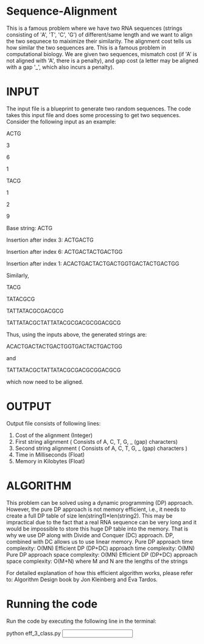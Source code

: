 # Sequence-Alignment
This is a famous problem where we have two RNA sequences (strings consisting of 'A', 'T', 'C', 'G') of different/same length and we want to align the two sequnece to maiximize their similarity. The alignment cost tells us how similar the two sequences are. This is a famous problem in computational biology. We are given two sequences, mismatch cost (if 'A' is not aligned with 'A', there is a penalty), and gap cost (a letter may be aligned with a gap '_', which also incurs a penalty).

# INPUT
The input file is a blueprint to generate two random sequences. The code takes this input file and does some processing to get two sequences. Consider the following input as an example:

ACTG

3

6

1 

TACG 

1

2

9

Base string: ACTG

Insertion after index 3: ACTGACTG

Insertion after index 6: ACTGACTACTGACTGG

Insertion after index 1: ACACTGACTACTGACTGGTGACTACTGACTGG

Similarly,

TACG

TATACGCG

TATTATACGCGACGCG 

TATTATACGCTATTATACGCGACGCGGACGCG

Thus, using the inputs above, the generated strings are:

ACACTGACTACTGACTGGTGACTACTGACTGG 

and 

TATTATACGCTATTATACGCGACGCGGACGCG 

which now need to be aligned.

# OUTPUT
Output file consists of following lines:
1. Cost of the alignment (Integer)
2. First string alignment ( Consists of A, C, T, G, _ (gap) characters)
3. Second string alignment ( Consists of A, C, T, G, _ (gap) characters )
4. Time in Milliseconds (Float)
5. Memory in Kilobytes (Float)

# ALGORITHM
This problem can be solved using a dynamic programming (DP) approach. However, the pure DP approach is not memory efficient, i.e., it needs to create a full DP table of size len(string1)*len(string2). This may be impractical due to the fact that a real RNA sequence can be very long and it would be impossible to store this huge DP table into the memory.
That is why we use DP along with Divide and Conquer (DC) approach. DP, combined with DC allows us to use linear memory.
Pure DP approach time complexity: O(MN)
Efficient DP (DP+DC) approach time complexity: O(MN)
Pure DP approach space complexity: O(MN)
Efficient DP (DP+DC) approach space complexity: O(M+N)
where M and N are the lengths of the strings

For detailed explanation of how this efficient algorithm works, please refer to: Algorithm Design book by Jon Kleinberg and Éva Tardos.

# Running the code

Run the code by executing the following line in the terminal:

python eff_3_class.py <input file name> <output file name>
